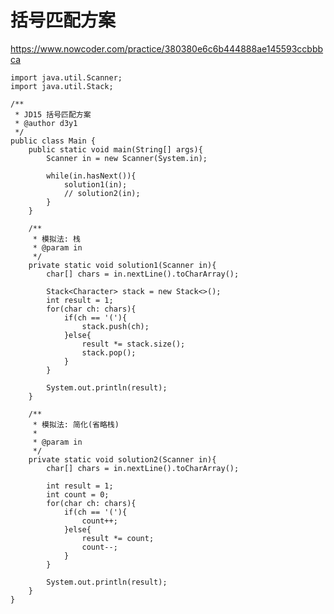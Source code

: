 # 括号匹配方案
https://www.nowcoder.com/practice/380380e6c6b444888ae145593ccbbbca

    import java.util.Scanner;
    import java.util.Stack;
    
    /**
     * JD15 括号匹配方案
     * @author d3y1
     */
    public class Main {
        public static void main(String[] args){
            Scanner in = new Scanner(System.in);
    
            while(in.hasNext()){
                solution1(in);
                // solution2(in);
            }
        }
    
        /**
         * 模拟法: 栈
         * @param in
         */
        private static void solution1(Scanner in){
            char[] chars = in.nextLine().toCharArray();
    
            Stack<Character> stack = new Stack<>();
            int result = 1;
            for(char ch: chars){
                if(ch == '('){
                    stack.push(ch);
                }else{
                    result *= stack.size();
                    stack.pop();
                }
            }
    
            System.out.println(result);
        }
    
        /**
         * 模拟法: 简化(省略栈)
         * 
         * @param in
         */
        private static void solution2(Scanner in){
            char[] chars = in.nextLine().toCharArray();
    
            int result = 1;
            int count = 0;
            for(char ch: chars){
                if(ch == '('){
                    count++;
                }else{
                    result *= count;
                    count--;
                }
            }
    
            System.out.println(result);
        }
    }
    


